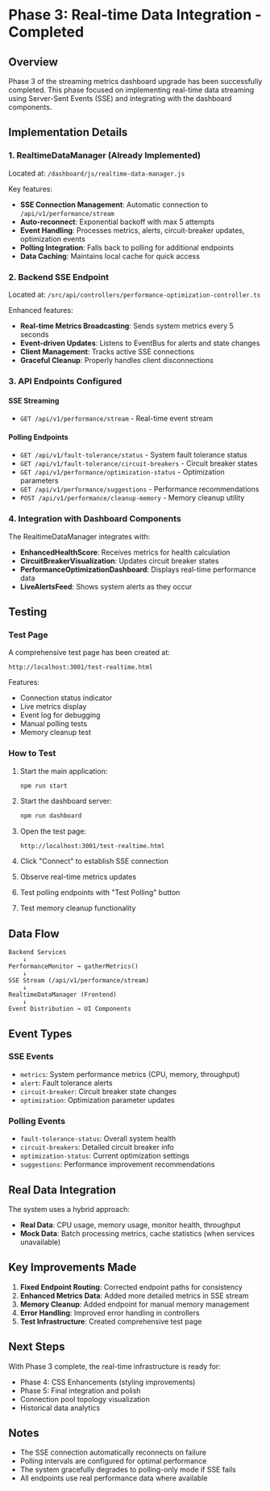 # Phase 3: Real-time Data Integration - Completed

## Overview
Phase 3 of the streaming metrics dashboard upgrade has been successfully completed. This phase focused on implementing real-time data streaming using Server-Sent Events (SSE) and integrating with the dashboard components.

## Implementation Details

### 1. RealtimeDataManager (Already Implemented)
Located at: `/dashboard/js/realtime-data-manager.js`

Key features:
- **SSE Connection Management**: Automatic connection to `/api/v1/performance/stream`
- **Auto-reconnect**: Exponential backoff with max 5 attempts
- **Event Handling**: Processes metrics, alerts, circuit-breaker updates, optimization events
- **Polling Integration**: Falls back to polling for additional endpoints
- **Data Caching**: Maintains local cache for quick access

### 2. Backend SSE Endpoint
Located at: `/src/api/controllers/performance-optimization-controller.ts`

Enhanced features:
- **Real-time Metrics Broadcasting**: Sends system metrics every 5 seconds
- **Event-driven Updates**: Listens to EventBus for alerts and state changes
- **Client Management**: Tracks active SSE connections
- **Graceful Cleanup**: Properly handles client disconnections

### 3. API Endpoints Configured

#### SSE Streaming
- `GET /api/v1/performance/stream` - Real-time event stream

#### Polling Endpoints
- `GET /api/v1/fault-tolerance/status` - System fault tolerance status
- `GET /api/v1/fault-tolerance/circuit-breakers` - Circuit breaker states
- `GET /api/v1/performance/optimization-status` - Optimization parameters
- `GET /api/v1/performance/suggestions` - Performance recommendations
- `POST /api/v1/performance/cleanup-memory` - Memory cleanup utility

### 4. Integration with Dashboard Components
The RealtimeDataManager integrates with:
- **EnhancedHealthScore**: Receives metrics for health calculation
- **CircuitBreakerVisualization**: Updates circuit breaker states
- **PerformanceOptimizationDashboard**: Displays real-time performance data
- **LiveAlertsFeed**: Shows system alerts as they occur

## Testing

### Test Page
A comprehensive test page has been created at:
```
http://localhost:3001/test-realtime.html
```

Features:
- Connection status indicator
- Live metrics display
- Event log for debugging
- Manual polling tests
- Memory cleanup test

### How to Test

1. Start the main application:
   ```bash
   npm run start
   ```

2. Start the dashboard server:
   ```bash
   npm run dashboard
   ```

3. Open the test page:
   ```
   http://localhost:3001/test-realtime.html
   ```

4. Click "Connect" to establish SSE connection
5. Observe real-time metrics updates
6. Test polling endpoints with "Test Polling" button
7. Test memory cleanup functionality

## Data Flow

```
Backend Services
    ↓
PerformanceMonitor → gatherMetrics()
    ↓
SSE Stream (/api/v1/performance/stream)
    ↓
RealtimeDataManager (Frontend)
    ↓
Event Distribution → UI Components
```

## Event Types

### SSE Events
- `metrics`: System performance metrics (CPU, memory, throughput)
- `alert`: Fault tolerance alerts
- `circuit-breaker`: Circuit breaker state changes
- `optimization`: Optimization parameter updates

### Polling Events
- `fault-tolerance-status`: Overall system health
- `circuit-breakers`: Detailed circuit breaker info
- `optimization-status`: Current optimization settings
- `suggestions`: Performance improvement recommendations

## Real Data Integration
The system uses a hybrid approach:
- **Real Data**: CPU usage, memory usage, monitor health, throughput
- **Mock Data**: Batch processing metrics, cache statistics (when services unavailable)

## Key Improvements Made

1. **Fixed Endpoint Routing**: Corrected endpoint paths for consistency
2. **Enhanced Metrics Data**: Added more detailed metrics in SSE stream
3. **Memory Cleanup**: Added endpoint for manual memory management
4. **Error Handling**: Improved error handling in controllers
5. **Test Infrastructure**: Created comprehensive test page

## Next Steps

With Phase 3 complete, the real-time infrastructure is ready for:
- Phase 4: CSS Enhancements (styling improvements)
- Phase 5: Final integration and polish
- Connection pool topology visualization
- Historical data analytics

## Notes

- The SSE connection automatically reconnects on failure
- Polling intervals are configured for optimal performance
- The system gracefully degrades to polling-only mode if SSE fails
- All endpoints use real performance data where available